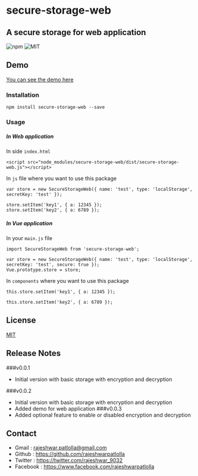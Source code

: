 # secure-storage-web

## A secure storage for web application

![npm](https://img.shields.io/npm/v/secure-storage-web?color=brightgreen&style=plastic) ![MIT](https://img.shields.io/npm/l/secure-storage-web?color=brightgreen&style=plastic)

## Demo

[You can see the demo here](https://rajeshwarpatlolla.github.io/secure-storage-web-demo/)

### Installation

```
npm install secure-storage-web --save
```

### Usage

##### In Web application
In side `index.html`
````
<script src="node_modules/secure-storage-web/dist/secure-storage-web.js"></script>
````

In `js` file where you want to use this package
````
var store = new SecureStorageWeb({ name: 'test', type: 'localStorage', secretKey: 'test' });

store.setItem('key1', { a: 12345 });
store.setItem('key2', { a: 6789 });
````
##### In Vue application

In your `main.js` file

```
import SecureStorageWeb from 'secure-storage-web';

var store = new SecureStorageWeb({ name: 'test', type: 'localStorage', secretKey: 'test', secure: true });
Vue.prototype.store = store;
```

In `components` where you want to use this package

```
this.store.setItem('key1', { a: 12345 });

this.store.setItem('key2', { a: 6789 });
```

## License

[MIT](https://github.com/rajeshwarpatlolla/secure-storage-web/blob/master/LICENSE.md)

## Release Notes
###v0.0.1
- Initial version with basic storage with encryption and decryption

###v0.0.2
- Initial version with basic storage with encryption and decryption
- Added demo for web application
###v0.0.3
- Added optional feature to enable or disabled encryption and decryption

## Contact

- Gmail : rajeshwar.patlolla@gmail.com
- Github : https://github.com/rajeshwarpatlolla
- Twitter : https://twitter.com/rajeshwar_9032
- Facebook : https://www.facebook.com/rajeshwarpatlolla
